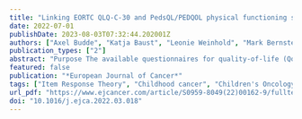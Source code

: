 ```yaml
---
title: "Linking EORTC QLQ-C-30 and PedsQL/PEDQOL physical functioning scores in patients with osteosarcoma"
date: 2022-07-01
publishDate: 2023-08-03T07:32:44.202001Z
authors: ["Axel Budde", "Katja Baust", "Leonie Weinhold", "Mark Bernstein", "Stefan Bielack", "Catharina Dhooge", "Lars Hjorth", "Katherine A. Janeway", "Meriel Jenney", "Mark D. Krailo", "Neyssa Marina", "Rajaram Nagarajan", "Sigbjørn Smeland", "Matthew R. Sydes", "Patricia De Vos", "Jeremy Whelan", "Andreas Wiener", "Gabriele Calaminus", "Matthias Schmid"]
publication_types: ["2"]
abstract: "Purpose The available questionnaires for quality-of-life (QoL) assessments are age-group specific, limiting comparability and impeding longitudinal analyses. The comparability of measurements, however, is a necessary condition for gaining scientific evidence. To overcome this problem, we assessed the viability of harmonising data from paediatric and adult patient-reported outcome (PRO) measures. Method To this end, we linked physical functioning scores from the Paediatric Quality of Life Inventory (PedsQL) and the Paediatric Quality of Life Questionnaire (PEDQOL) to the European Organisation for Research and Treatment of Cancer Core Questionnaire (EORTC QLQ-C30) for adults. Samples from the EURAMOS-1 QoL sub-study of 75 (PedsQL) and 112 (PEDQOL) adolescent osteosarcoma patients were concurrently administered both paediatric and adult questionnaires on 98 (PedsQL) and 156 (PEDQOL) occasions. We identified corresponding scores using the single-group equipercentile linking method. Results Linked physical functioning scores showed sufficient concordance to the EORTC QLQ-C30: Lin's ρ = 0.74 (PedsQL) and Lin's ρ = 0.64 (PEDQOL). Conclusion Score linking provides clinicians and researchers with a common metric for assessing QoL with PRO measures across the entire lifespan of patients."
featured: false
publication: "*European Journal of Cancer*"
tags: ["Item Response Theory", "Childhood cancer", "Children's Oncology Group", "COG", "Cooperative Osteosarcoma Group", "COSS", "EOI", "EORTC QLQ-C30", "EURAMOS-1", "EUropean AMerican Osteosarcoma Study-1", "European Organisation for Research and Treatment of Cancer Core Questionnaire", "European Osteosarcoma Intergroup", "FACT-G", "Functional Assessment of Cancer Therapy - General", "IRT", "Limit of Agreement", "LOA", "Paediatric Quality of Life Inventory", "Paediatric quality of life inventory (PedsQL)", "Paediatric Quality Of Life Questionnaire", "Paediatric quality of life questionnaire (PEDQOL)", "Patient-Reported Outcome", "Patient-reported outcome (PRO)", "Patient-Reported Outcomes Measurement Information System", "PEDQOL", "PedsQL", "Physical functioning quality-of-life (QoL)", "PRO", "PROMIS", "QoL", "Quality-of-Life", "Scandinavian Sarcoma Group", "Score linking", "SSG"]
url_pdf: "https://www.ejcancer.com/article/S0959-8049(22)00162-9/fulltext"
doi: "10.1016/j.ejca.2022.03.018"
---
```


